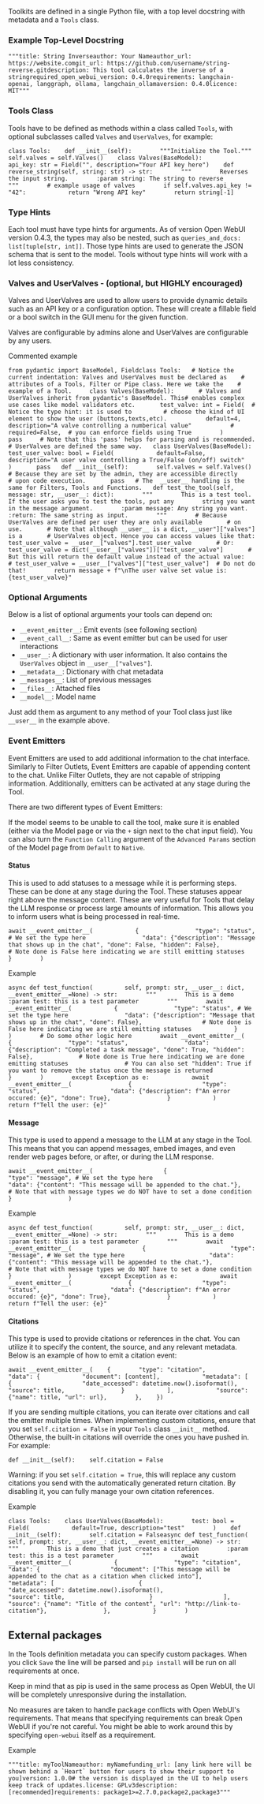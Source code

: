 Toolkits are defined in a single Python file, with a top level docstring with metadata and a `Tools` class.

### Example Top-Level Docstring[​](https://docs.openwebui.com/features/plugin/tools/development.html#example-top-level-docstring "Direct link to Example Top-Level Docstring")

```
"""title: String Inverseauthor: Your Nameauthor_url: https://website.comgit_url: https://github.com/username/string-reverse.gitdescription: This tool calculates the inverse of a stringrequired_open_webui_version: 0.4.0requirements: langchain-openai, langgraph, ollama, langchain_ollamaversion: 0.4.0licence: MIT""" 
```

### Tools Class[​](https://docs.openwebui.com/features/plugin/tools/development.html#tools-class "Direct link to Tools Class")

Tools have to be defined as methods within a class called `Tools`, with optional subclasses called `Valves` and `UserValves`, for example:

```
class Tools:    def __init__(self):        """Initialize the Tool."""        self.valves = self.Valves()    class Valves(BaseModel):        api_key: str = Field("", description="Your API key here")    def reverse_string(self, string: str) -> str:        """        Reverses the input string.        :param string: The string to reverse        """        # example usage of valves        if self.valves.api_key != "42":            return "Wrong API key"        return string[-1] 
```

### Type Hints[​](https://docs.openwebui.com/features/plugin/tools/development.html#type-hints "Direct link to Type Hints")

Each tool must have type hints for arguments. As of version Open WebUI version 0.4.3, the types may also be nested, such as `queries_and_docs: list[tuple[str, int]]`. Those type hints are used to generate the JSON schema that is sent to the model. Tools without type hints will work with a lot less consistency.

### Valves and UserValves - (optional, but HIGHLY encouraged)[​](https://docs.openwebui.com/features/plugin/tools/development.html#valves-and-uservalves---optional-but-highly-encouraged "Direct link to Valves and UserValves - (optional, but HIGHLY encouraged)")

Valves and UserValves are used to allow users to provide dynamic details such as an API key or a configuration option. These will create a fillable field or a bool switch in the GUI menu for the given function.

Valves are configurable by admins alone and UserValves are configurable by any users.

Commented example

```
from pydantic import BaseModel, Fieldclass Tools:   # Notice the current indentation: Valves and UserValves must be declared as    # attributes of a Tools, Filter or Pipe class. Here we take the    # example of a Tool.     class Valves(BaseModel):       # Valves and UserValves inherit from pydantic's BaseModel. This# enables complex use cases like model validators etc.       test_valve: int = Field(  # Notice the type hint: it is used to         # choose the kind of UI element to show the user (buttons,texts,etc).           default=4,           description="A valve controlling a numberical value"           # required=False,  # you can enforce fields using True        )       pass     # Note that this 'pass' helps for parsing and is recommended.   # UserValves are defined the same way.   class UserValves(BaseModel):       test_user_valve: bool = Field(            default=False, description="A user valve controlling a True/False (on/off) switch"       )       pass   def __init__(self):        self.valves = self.Valves()       # Because they are set by the admin, they are accessible directly       # upon code execution.       pass   # The  __user__ handling is the same for Filters, Tools and Functions.   def test_the_tool(self, message: str, __user__: dict):        """        This is a test tool. If the user asks you to test the tools, put any        string you want in the message argument.        :param message: Any string you want.        :return: The same string as input.        """        # Because UserValves are defined per user they are only available       # on use.       # Note that although __user__ is a dict, __user"]["valves"] is a       # UserValves object. Hence you can access values like that:       test_user_valve = __user__["valves"].test_user_valve       # Or:       test_user_valve = dict(__user__["valves"])["test_user_valve"]       # But this will return the default value instead of the actual value:       # test_user_valve = __user__["valves"]["test_user_valve"]  # Do not do that!        return message + f"\nThe user valve set value is: {test_user_valve}"       
```

### Optional Arguments[​](https://docs.openwebui.com/features/plugin/tools/development.html#optional-arguments "Direct link to Optional Arguments")

Below is a list of optional arguments your tools can depend on:

*   `__event_emitter__`: Emit events (see following section)
*   `__event_call__`: Same as event emitter but can be used for user interactions
*   `__user__`: A dictionary with user information. It also contains the `UserValves` object in `__user__["valves"]`.
*   `__metadata__`: Dictionary with chat metadata
*   `__messages__`: List of previous messages
*   `__files__`: Attached files
*   `__model__`: Model name

Just add them as argument to any method of your Tool class just like `__user__` in the example above.

### Event Emitters[​](https://docs.openwebui.com/features/plugin/tools/development.html#event-emitters "Direct link to Event Emitters")

Event Emitters are used to add additional information to the chat interface. Similarly to Filter Outlets, Event Emitters are capable of appending content to the chat. Unlike Filter Outlets, they are not capable of stripping information. Additionally, emitters can be activated at any stage during the Tool.

There are two different types of Event Emitters:

If the model seems to be unable to call the tool, make sure it is enabled (either via the Model page or via the `+` sign next to the chat input field). You can also turn the `Function Calling` argument of the `Advanced Params` section of the Model page from `Default` to `Native`.

#### Status[​](https://docs.openwebui.com/features/plugin/tools/development.html#status "Direct link to Status")

This is used to add statuses to a message while it is performing steps. These can be done at any stage during the Tool. These statuses appear right above the message content. These are very useful for Tools that delay the LLM response or process large amounts of information. This allows you to inform users what is being processed in real-time.

```
await __event_emitter__(            {                "type": "status", # We set the type here                "data": {"description": "Message that shows up in the chat", "done": False, "hidden": False},                 # Note done is False here indicating we are still emitting statuses            }        ) 
```

Example

```
async def test_function(         self, prompt: str, __user__: dict, __event_emitter__=None) -> str:        """        This is a demo        :param test: this is a test parameter        """        await __event_emitter__(            {                "type": "status", # We set the type here                "data": {"description": "Message that shows up in the chat", "done": False},                 # Note done is False here indicating we are still emitting statuses            }        )        # Do some other logic here        await __event_emitter__(            {                "type": "status",                "data": {"description": "Completed a task message", "done": True, "hidden": False},             # Note done is True here indicating we are done emitting statuses                # You can also set "hidden": True if you want to remove the status once the message is returned            }        )        except Exception as e:            await __event_emitter__(                {                    "type": "status",                    "data": {"description": f"An error occured: {e}", "done": True},                }            )            return f"Tell the user: {e}" 
```

#### Message[​](https://docs.openwebui.com/features/plugin/tools/development.html#message "Direct link to Message")

This type is used to append a message to the LLM at any stage in the Tool. This means that you can append messages, embed images, and even render web pages before, or after, or during the LLM response.

```
await __event_emitter__(                    {                        "type": "message", # We set the type here                        "data": {"content": "This message will be appended to the chat."},                        # Note that with message types we do NOT have to set a done condition                    }                ) 
```

Example

```
async def test_function(         self, prompt: str, __user__: dict, __event_emitter__=None) -> str:        """        This is a demo        :param test: this is a test parameter        """        await __event_emitter__(                    {                        "type": "message", # We set the type here                        "data": {"content": "This message will be appended to the chat."},                        # Note that with message types we do NOT have to set a done condition                    }                )        except Exception as e:            await __event_emitter__(                {                    "type": "status",                    "data": {"description": f"An error occured: {e}", "done": True},                }            )            return f"Tell the user: {e}" 
```

#### Citations[​](https://docs.openwebui.com/features/plugin/tools/development.html#citations "Direct link to Citations")

This type is used to provide citations or references in the chat. You can utilize it to specify the content, the source, and any relevant metadata. Below is an example of how to emit a citation event:

```
await __event_emitter__(    {        "type": "citation",        "data": {            "document": [content],            "metadata": [                {                    "date_accessed": datetime.now().isoformat(),                    "source": title,                }            ],            "source": {"name": title, "url": url},        },    }) 
```

If you are sending multiple citations, you can iterate over citations and call the emitter multiple times. When implementing custom citations, ensure that you set `self.citation = False` in your `Tools` class `__init__` method. Otherwise, the built-in citations will override the ones you have pushed in. For example:

```
def __init__(self):    self.citation = False 
```

Warning: if you set `self.citation = True`, this will replace any custom citations you send with the automatically generated return citation. By disabling it, you can fully manage your own citation references.

Example

```
class Tools:    class UserValves(BaseModel):        test: bool = Field(            default=True, description="test"        )    def __init__(self):        self.citation = Falseasync def test_function(         self, prompt: str, __user__: dict, __event_emitter__=None) -> str:        """        This is a demo that just creates a citation        :param test: this is a test parameter        """        await __event_emitter__(            {                "type": "citation",                "data": {                    "document": ["This message will be appended to the chat as a citation when clicked into"],                    "metadata": [                        {                            "date_accessed": datetime.now().isoformat(),                            "source": title,                        }                    ],                    "source": {"name": "Title of the content", "url": "http://link-to-citation"},                },            }        ) 
```

External packages[​](https://docs.openwebui.com/features/plugin/tools/development.html#external-packages "Direct link to External packages")
---------------------------------------------------------------------------------------------------------------------------------------------

In the Tools definition metadata you can specify custom packages. When you click `Save` the line will be parsed and `pip install` will be run on all requirements at once.

Keep in mind that as pip is used in the same process as Open WebUI, the UI will be completely unresponsive during the installation.

No measures are taken to handle package conflicts with Open WebUI's requirements. That means that specifying requirements can break Open WebUI if you're not careful. You might be able to work around this by specifying `open-webui` itself as a requirement.

Example

```
"""title: myToolNameauthor: myNamefunding_url: [any link here will be shown behind a `Heart` button for users to show their support to you]version: 1.0.0# the version is displayed in the UI to help users keep track of updates.license: GPLv3description: [recommended]requirements: package1>=2.7.0,package2,package3""" 
```
